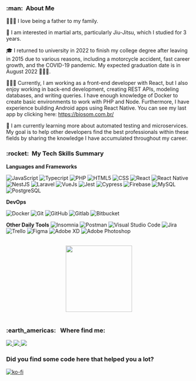 <h3> :man: &nbsp;About Me</h3>
👨‍👩‍👦   I love being a father to my family.

🥋   I am interested in martial arts, particularly Jiu-Jitsu, which I studied for 3 years.

🎓   I returned to university in 2022 to finish my college degree after leaving in 2015 due to various reasons, including a motorcycle accident, fast career growth, and the COVID-19 pandemic. My expected graduation date is in August 2022 👨🏼‍🎓.

👨🏻‍💻   Currently, I am working as a front-end developer with React, but I also enjoy working in back-end development, creating REST APIs, modeling databases, and writing queries. I have enough knowledge of Docker to create basic environments to work with PHP and Node. Furthermore, I have experience building Android apps using React Native. You can see my last app by clicking here: <a href="https://biosom.com.br/">https://biosom.com.br/</a>

🌱   I am currently learning more about automated testing and microservices. My goal is to help other developers find the best professionals within these fields by sharing the knowledge I have accumulated throughout my career. 

<h3> :rocket: &nbsp;My Tech Skills Summary</h3>

**Languages and Frameworks**

![JavaScript](https://img.shields.io/badge/-JavaScript-333333?style=flat&logo=javascript)
![Typecript](https://img.shields.io/badge/-Typescript-333333?style=flat&logo=typescript)
![PHP](https://img.shields.io/badge/php-333333?style=flat&logo=php)
![HTML5](https://img.shields.io/badge/-HTML5-333333?style=flat&logo=HTML5)
![CSS](https://img.shields.io/badge/-CSS-333333?style=flat&logo=CSS3&logoColor=1572B6)
![React](https://img.shields.io/badge/-React-333333?style=flat&logo=react)
![React Native](https://img.shields.io/badge/-React%20Native-333333?style=flat&logo=react)
![NestJS](https://img.shields.io/badge/-NestJS-333333?style=flat&logo=nestjs)
![Laravel](https://img.shields.io/badge/-Laravel-333333?style=flat&logo=laravel)
![VueJs](https://img.shields.io/badge/-VueJs-333333?style=flat&logo=vue.js)
![Jest](https://img.shields.io/badge/-Jest-333333?style=flat&logo=jest)
![Cypress](https://img.shields.io/badge/-Cypress-333333?style=flat&logo=cypress)
![Firebase](https://img.shields.io/badge/-Firebase-333333?style=flat&logo=firebase)
![MySQL](https://img.shields.io/badge/-MySQL-333333?style=flat&logo=mysql)
![PostgreSQL](https://img.shields.io/badge/-Postgre-333333?style=flat&logo=PostgreSQL)
 
**DevOps**

![Docker](https://img.shields.io/badge/-Docker-333333?style=flat&logo=docker)
![Git](https://img.shields.io/badge/-Git-333333?style=flat&logo=git)
![GitHub](https://img.shields.io/badge/-GitHub-333333?style=flat&logo=github)
![Gitlab](https://img.shields.io/badge/-Gitlab-333333?style=flat&logo=gitlab)
![Bitbucket](https://img.shields.io/badge/-Bitbucket-333333?style=flat&logo=bitbucket)

**Other Daily Tools**
![Insomnia](https://img.shields.io/badge/-Insomnia-333333?style=flat&logo=insomnia)
![Postman](https://img.shields.io/badge/-Postman-333333?style=flat&logo=postman)
![Visual Studio Code](https://img.shields.io/badge/-Visual%20Studio%20Code-333333?style=flat&logo=visual-studio-code&logoColor=007ACC)
![Jira](https://img.shields.io/badge/-Jira-333333?style=flat&logo=jira&logoColor=007ACC)
![Trello](https://img.shields.io/badge/-Trello-333333?style=flat&logo=trello&logoColor=007ACC)
![Figma](https://img.shields.io/badge/-Figma-333333?style=flat&logo=figma&logoColor=007ACC)
![Adobe XD](https://img.shields.io/badge/-Adobe%20XD-333333?style=flat&logo=adobe-xd&logoColor=007ACC)
![Adobe Photoshop](https://img.shields.io/badge/-Adobe%20Photoshop-333333?style=flat&logo=adobe-photoshop&logoColor=007ACC)

<br/>
 <div align="center"> 
  <img height="180em" src="https://github-readme-stats.vercel.app/api?username=MoraesGil&show_icons=true&theme=algolia&include_all_commits=true"/> 
</div> 
<br/>

<h3> :earth_americas: &nbsp; Where find me: </h3>

<div> 
  <a href="https://www.linkedin.com/in/moraesgil/" target="_blank">
   <img src="https://img.shields.io/badge/-LinkedIn-%230077B5?style=for-the-badge&logo=linkedin&logoColor=white">
  </a> 
  <a href="https://www.youtube.com/channel/UCuHv1xKgaJwlUz_lRWp0Kmg" target="_blank">
   <img src="https://img.shields.io/badge/YouTube-FF0000?style=for-the-badge&logo=youtube&logoColor=white">
  </a>
  
  <a href="https://www.instagram.com/devsdealtovalor/" target="_blank">
   <img src="https://img.shields.io/badge/-Instagram-%23E4405F?style=for-the-badge&logo=instagram&logoColor=white">
  </a> 
</div>

<h3>Did you find some code here that helped you a lot? </h3>

[![ko-fi](https://ko-fi.com/img/githubbutton_sm.svg)](https://ko-fi.com/I2I5BN3DG)
